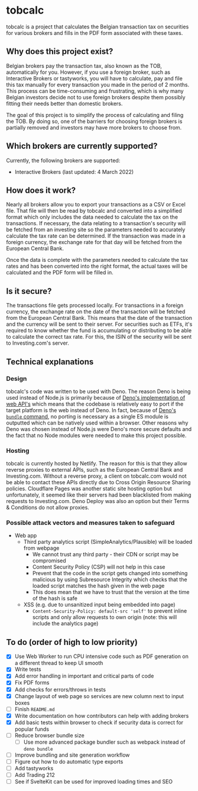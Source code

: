 # tobcalc

tobcalc is a project that calculates the Belgian transaction tax on securities for various brokers and fills in the PDF form associated with these taxes.

## Why does this project exist?

Belgian brokers pay the transaction tax, also known as the TOB, automatically for you. However, if you use a foreign broker, such as Interactive Brokers or tastyworks, you will have to calculate, pay and file this tax manually for every transaction you made in the period of 2 months. This process can be time-consuming and frustrating, which is why many Belgian investors decide not to use foreign brokers despite them possibly fitting their needs better than domestic brokers. 

The goal of this project is to simplify the process of calculating and filing the TOB. By doing so, one of the barriers for choosing foreign brokers is partially removed and investors may have more brokers to choose from.

## Which brokers are currently supported?

Currently, the following brokers are supported:
- Interactive Brokers (last updated: 4 March 2022)

## How does it work?

Nearly all brokers allow you to export your transactions as a CSV or Excel file. That file will then be read by tobcalc and converted into a simplified format which only includes the data needed to calculate the tax on the transactions. If necessary, the data relating to a transaction's security will be fetched from an investing site so the parameters needed to accurately calculate the tax rate can be determined. If the transaction was made in a foreign currency, the exchange rate for that day will be fetched from the European Central Bank.

Once the data is complete with the parameters needed to calculate the tax rates and has been converted into the right format, the actual taxes will be calculated and the PDF form will be filled in. 

## Is it secure?

The transactions file gets processed locally. For transactions in a foreign currency, the exchange rate on the date of the transaction will be fetched from the European Central Bank. This means that the date of the transaction and the currency will be sent to their server. For securities such as ETFs, it's required to know whether the fund is accumulating or distributing to be able to calculate the correct tax rate. For this, the ISIN of the security will be sent to Investing.com's server.

## Technical explanations

### Design

tobcalc's code was written to be used with Deno. The reason Deno is being used instead of Node.js is primarily because of [Deno's implementation of web API's](https://deno.land/manual@v1.8.3/runtime/web_platform_apis) which means that the codebase is relatively easy to port if the target platform is the web instead of Deno. In fact, because of [Deno's `bundle` command](https://deno.land/manual/tools/bundler), no porting is necessary as a single ES module is outputted which can be natively used within a browser. Other reasons why Deno was chosen instead of Node.js were Deno's more secure defaults and the fact that no Node modules were needed to make this project possible.

### Hosting

tobcalc is currently hosted by Netlify. The reason for this is that they allow reverse proxies to external APIs, such as the European Central Bank and Investing.com. Without a reverse proxy, a client on tobcalc.com would not be able to contact these APIs directly due to Cross Origin Resource Sharing policies. Cloudflare Pages was another static site hosting option but unfortunately, it seemed like their servers had been blacklisted from making requests to Investing.com. Deno Deploy was also an option but their Terms & Conditions do not allow proxies.

### Possible attack vectors and measures taken to safeguard

- Web app
  - Third party analytics script (SimpleAnalytics/Plausible) will be loaded from webpage
    - We cannot trust any third party - their CDN or script may be compromised
    - Content Security Policy (CSP) will not help in this case
    - Prevent that the code in the script gets changed into something malicious by using Subresource Integrity which checks that the loaded script matches the hash given in the web page
    - This does mean that we have to trust that the version at the time of the hash is safe
  - XSS (e.g. due to unsanitized input being embedded into page)
    - `Content-Security-Policy: default-src 'self'` to prevent inline scripts and only allow requests to own origin (note: this will include the analytics page)


## To do (order of high to low priority)

- [x] Use Web Worker to run CPU intensive code such as PDF generation on a different thread to keep UI smooth
- [x] Write tests
- [x] Add error handling in important and critical parts of code
- [x] Fix PDF forms
- [x] Add checks for errors/throws in tests
- [x] Change layout of web page so services are new column next to input boxes
- [ ] Finish `README.md`
- [x] Write documentation on how contributors can help with adding brokers
- [x] Add basic tests within browser to check if security data is correct for popular funds
- [ ] Reduce browser bundle size
  - [ ] Use more advanced package bundler such as webpack instead of `deno bundle`
- [ ] Improve bundling and site generation workflow
- [ ] Figure out how to do automatic type exports
- [ ] Add tastyworks
- [ ] Add Trading 212
- [ ] See if SvelteKit can be used for improved loading times and SEO
